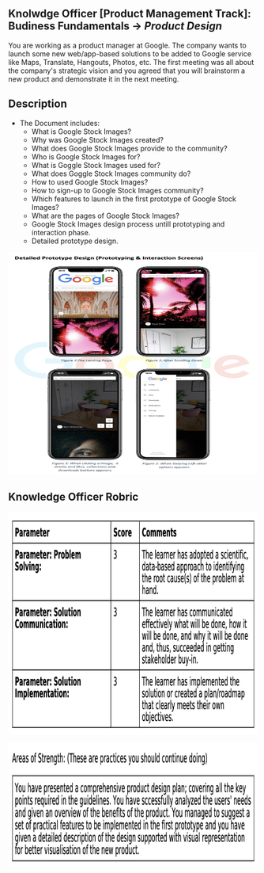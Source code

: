 ## Knolwdge Officer [Product Management Track]: Budiness Fundamentals -> _Product Design_
You are working as a product manager at Google. The company wants to launch some new web/app-based solutions to be added to Google service like Maps, Translate, Hangouts, Photos, etc. The first meeting was all about the company's strategic vision and you agreed that you will brainstorm a new product and demonstrate it in the next meeting.

## Description
- The Document includes:
  - What is Google Stock Images?
  - Why was Google Stock Images created?
  - What does Google Stock Images provide to the community?
  - Who is Google Stock Images for?
  - What is Goggle Stock Images used for?
  - What does Goggle Stock Images community do?
  - How to used Google Stock Images?
  - How to sign-up to Google Stock Images community?
  - Which features to launch in the first prototype of Google Stock Images?
  - What are the pages of Google Stock Images?
  - Google Stock Images design process untill prototyping and interaction phase.
  - Detailed prototype design.

<p align="center">
<img src="https://github.com/yarahisham/Google_Stock_Images-Product_Design/blob/main/Images/Screen%20Shot%202021-04-27%20at%204.49.00%20PM.jpg" alt="alt text" width="700" height="450" >
</p>
 
## Knowledge Officer Robric
<p align="center">
<img src="https://github.com/yarahisham/Google_Stock_Images-Product_Design/blob/main/Images/Screen%20Shot%202021-04-27%20at%204.50.19%20PM.jpg" alt="alt text" width="700" height="450" >
</p>

<p align="center">
<img src="https://github.com/yarahisham/Google_Stock_Images-Product_Design/blob/main/Images/Screen%20Shot%202021-04-27%20at%204.50.28%20PM.jpg" alt="alt text" width="700" height="250" >
</p>
